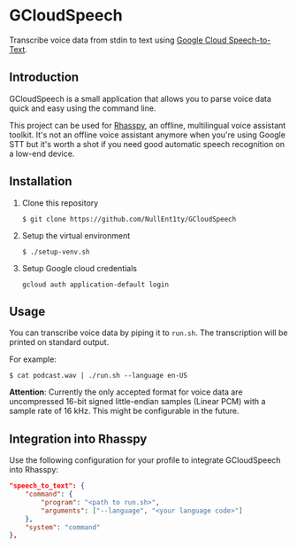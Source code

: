 # GCloudSpeech

Transcribe voice data from stdin to text using [Google Cloud Speech-to-Text](https://cloud.google.com/speech-to-text/).

## Introduction

GCloudSpeech is a small application that allows you to parse voice data quick
and easy using the command line.

This project can be used for [Rhasspy](https://github.com/synesthesiam/rhasspy),
an offline, multilingual voice assistant toolkit. It's not an offline voice
assistant anymore when you're using Google STT but it's worth a shot if you need
good automatic speech recognition on a low-end device.

## Installation

1. Clone this repository

   ```
   $ git clone https://github.com/NullEnt1ty/GCloudSpeech
   ```

2. Setup the virtual environment

   ```
   $ ./setup-venv.sh
   ```
3. Setup Google cloud credentials
   ```
   gcloud auth application-default login
   ```
## Usage

You can transcribe voice data by piping it to `run.sh`. The transcription will
be printed on standard output.

For example:

```
$ cat podcast.wav | ./run.sh --language en-US
```

**Attention**: Currently the only accepted format for voice data are
uncompressed 16-bit signed little-endian samples (Linear PCM) with a sample rate
of 16 kHz. This might be configurable in the future.

## Integration into Rhasspy

Use the following configuration for your profile to integrate GCloudSpeech into
Rhasspy:

```json
"speech_to_text": {
    "command": {
        "program": "<path to run.sh>",
        "arguments": ["--language", "<your language code>"]
    },
    "system": "command"
},
```
